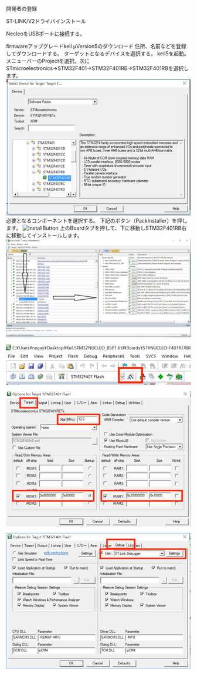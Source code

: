 開発者の登録

ST-LINK/V2ドライバインストール

NecleoをUSBポートに接続する。

firmwareアップグレードkeil μVersion5のダウンロード
  住所、名前などを登録してダウンロードする。
ターゲットとなるデバイスを選択する。
keil5を起動。メニューバーのProjectを選択。次にSTmicroelectronics→STM32F401→STM32F401RB→STM32F401RBを選択します。
![Ｋｅｉｌ設定画面](../img/Keil_Soc_Select.jpg)
必要となるコンポーネントを選択する。
下記のボタン（PackInstaller）を押します。
![InstallButton](../img/BoardPackInstall.jpg)
上のBoardタブを押して、下に移動しSTM32F401RB右に移動してインストールします。
![DownloadButton](../img/BoardDownload.jpg)

![OptionForTargetButton](../img/OptionForTarget.png)

![OptionForTargetButton](../img/TargetPhoto.png)

![DebugerPhoto](../img/DebugerPhoto.png)
